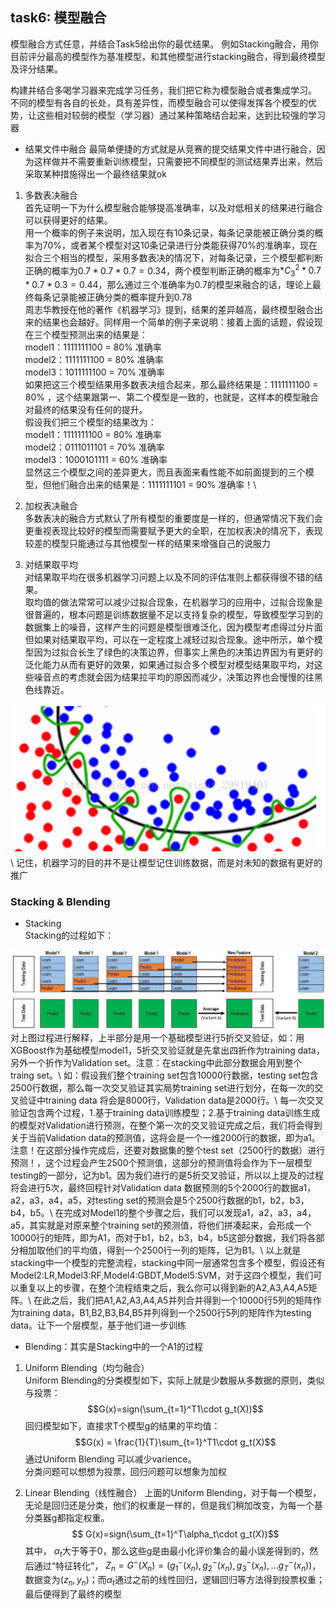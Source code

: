 ## task6: 模型融合
模型融合方式任意，并结合Task5给出你的最优结果。
例如Stacking融合，用你目前评分最高的模型作为基准模型，和其他模型进行stacking融合，得到最终模型及评分结果。

构建并结合多喝学习器来完成学习任务，我们把它称为模型融合或者集成学习。
不同的模型有各自的长处，具有差异性，而模型融合可以使得发挥各个模型的优势，让这些相对较弱的模型（学习器）通过某种策略结合起来，达到比较强的学习器

* 结果文件中融合
最简单便捷的方式就是从竞赛的提交结果文件中进行融合，因为这样做并不需要重新训练模型，只需要把不同模型的测试结果弄出来，然后采取某种措施得出一个最终结果就ok

1. 多数表决融合\
首先证明一下为什么模型融合能够提高准确率，以及对低相关的结果进行融合可以获得更好的结果。\
用一个概率的例子来说明，加入现在有10条记录，每条记录能被正确分类的概率为70%，或者某个模型对这10条记录进行分类能获得70%的准确率，现在拟合三个相当的模型，采用多数表决的情况下，对每条记录，三个模型都判断正确的概率为$0.7*0.7*0.7=0.34$，两个模型判断正确的概率为$*C_{3}^2*0.7*0.7*0.3=0.44$，那么通过三个准确率为0.7的模型来融合的话，理论上最终每条记录能被正确分类的概率提升到0.78\
周志华教授在他的著作《机器学习》提到，结果的差异越高，最终模型融合出来的结果也会越好。同样用一个简单的例子来说明：接着上面的话题，假设现在三个模型预测出来的结果是：\
model1：1111111100 = 80% 准确率\
model2：1111111100 = 80% 准确率\
model3：1011111100 = 70% 准确率\
如果把这三个模型结果用多数表决组合起来，那么最终结果是：1111111100 = 80% ，这个结果跟第一、第二个模型是一致的，也就是，这样本的模型融合对最终的结果没有任何的提升。\
假设我们把三个模型的结果改为：\
model1：1111111100 = 80% 准确率\
model2：0111011101 = 70% 准确率\
model3：1000101111 = 60% 准确率\
显然这三个模型之间的差异更大，而且表面来看性能不如前面提到的三个模型，但他们融合出来的结果是：1111111101 = 90% 准确率！\

2. 加权表决融合\
多数表决的融合方式默认了所有模型的重要度是一样的，但通常情况下我们会更重视表现比较好的模型而需要赋予更大的全职，在加权表决的情况下，表现较差的模型只能通过与其他模型一样的结果来增强自己的说服力


3. 对结果取平均\
对结果取平均在很多机器学习问题上以及不同的评估准则上都获得很不错的结果。\
取均值的做法常常可以减少过拟合现象，在机器学习的应用中，过拟合现象是很普遍的，根本问题是训练数据量不足以支持复杂的模型，导致模型学习到的数据集上的噪音，这样产生的问题是模型很难泛化，因为模型考虑得过分片面\
但如果对结果取平均，可以在一定程度上减轻过拟合现象。途中所示，单个模型因为过拟合长生了绿色的决策边界，但事实上黑色的决策边界因为有更好的泛化能力从而有更好的效果，如果通过拟合多个模型对模型结果取平均，对这些噪音点的考虑就会因为结果拉平均的原因而减少，决策边界也会慢慢的往黑色线靠近。
<img src='./pic1.png'>
\
记住，机器学习的目的并不是让模型记住训练数据，而是对未知的数据有更好的推广

### Stacking & Blending
* Stacking\
Stacking的过程如下：
<img src='./stacking.jpeg'>
对上图过程进行解释，上半部分是用一个基础模型进行5折交叉验证，如：用XGBoost作为基础模型model1，5折交叉验证就是先拿出四折作为training data，另外一个折作为Validation set。注意：在stacking中此部分数据会用到整个traing set。\
如：假设我们整个training set包含10000行数据，testing set包含2500行数据，那么每一次交叉验证其实局势training set进行划分，在每一次的交叉验证中training data 将会是8000行，Validation data是2000行。\
每一次交叉验证包含两个过程，1.基于training data训练模型；2.基于training data训练生成的模型对Validation进行预测，在整个第一次的交叉验证完成之后，我们将会得到关于当前Validation data的预测值，这将会是一个一维2000行的数据，即为a1。注意！在这部分操作完成后，还要对数据集的整个test set（2500行的数据）进行预测！，这个过程会产生2500个预测值，这部分的预测值将会作为下一层模型testing的一部分，记为b1。因为我们进行的是5折交叉验证，所以以上提及的过程将会进行5次，最终回程针对Validation data 数据预测的5个2000行的数据a1，a2，a3，a4，a5，对testing set的预测会是5个2500行数据的b1，b2，b3，b4，b5。\
在完成对Model1的整个步骤之后，我们可以发现a1，a2，a3，a4，a5，其实就是对原来整个training set的预测值，将他们拼凑起来，会形成一个10000行的矩阵，即为A1，而对于b1，b2，b3，b4，b5这部分数据，我们将各部分相加取他们的平均值，得到一个2500行一列的矩阵，记为B1。\
以上就是stacking中一个模型的完整流程，stacking中同一层通常包含多个模型，假设还有Model2:LR,Model3:RF,Model4:GBDT,Model5:SVM，对于这四个模型，我们可以重复以上的步骤，在整个流程结束之后，我么你可以得到新的A2,A3,A4,A5矩阵。\
在此之后，我们把A1,A2,A3,A4,A5并列合并得到一个10000行5列的矩阵作为training data，B1,B2,B3,B4,B5并列得到一个2500行5列的矩阵作为testing data。让下一个层模型，基于他们进一步训练


* Blending：其实是Stacking中的一个A1的过程
1. Uniform Blending（均匀融合）\
Uniform Blending的分类模型如下，实际上就是少数服从多数据的原则，类似与投票：
$$G(x)=sign(\sum_{t=1}^T1\cdot g_t(X))$$
回归模型如下，直接求T个模型g的结果的平均值：
$$G(x) = \frac{1}{T}\sum_{t=1}^T1\cdot g_t(X)$$
通过Uniform Blending 可以减少varience。\
分类问题可以想想为投票，回归问题可以想象为加权

2. Linear Blending（线性融合）
上面的Uniform Blending，对于每一个模型，无论是回归还是分类，他们的权重是一样的，但是我们稍加改变，为每一个基分类器g都指定权重。
$$ G(x)=sign(\sum_{t=1}^T\alpha_t\cdot g_t(X))$$
其中，
$\alpha_t$大于等于0，那么这些g是由最小化评价集合的最小误差得到的，然后通过“特征转化”，
$Z_n =G^{-}(X_{n}) = (g_{1}^-(x_{n}),g_{2}^-(x_{n}),g_{3}^-(x_{n}),...g_{T}^-(x_{n}))$，数据变为$(z_{n},y_{n})$；而$\alpha_t$通过之前的线性回归，逻辑回归等方法得到投票权重；最后便得到了最终的模型

